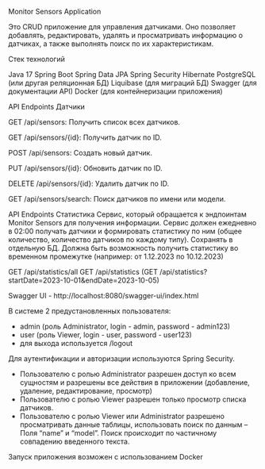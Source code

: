 Monitor Sensors Application

Это CRUD приложение для управления датчиками. Оно позволяет добавлять, редактировать, удалять и просматривать информацию о датчиках, а также выполнять поиск по их характеристикам.


Стек технологий

Java 17
Spring Boot
Spring Data JPA
Spring Security
Hibernate
PostgreSQL (или другая реляционная БД)
Liquibase (для миграций БД)
Swagger (для документации API)
Docker (для контейнеризации приложения)


API Endpoints
Датчики

GET /api/sensors: Получить список всех датчиков.

GET /api/sensors/{id}: Получить датчик по ID.

POST /api/sensors: Создать новый датчик.

PUT /api/sensors/{id}: Обновить датчик по ID.

DELETE /api/sensors/{id}: Удалить датчик по ID.

GET /api/sensors/search: Поиск датчиков по имени или модели.

API Endpoints
Статистика
Сервис, который обращается к эндпоинтам Monitor
Sensors для получения информации. Сервис должен ежедневно в 02:00
получать датчики и формировать статистику по ним (общее количество,
количество датчиков по каждому типу). Сохранять в отдельную БД. Должна
быть возможность получить статистику во временном промежутке (например:
от 1.12.2023 по 10.12.2023)

GET /api/statistics/all
GET /api/statistics (GET /api/statistics?startDate=2023-10-01&endDate=2023-10-05)

Swagger UI - http://localhost:8080/swagger-ui/index.html

В системе 2 предустановленных пользователя:
- admin (роль Administrator, login - admin, password - admin123)
- user (роль Viewer, login - user, password - user123)
- для выхода используется /logout

Для аутентификации и авторизации используются Spring Security.
- Пользователю с ролью Administrator разрешен доступ ко всем
сущностям и разрешены все действия в приложении (добавление, удаление,
редактирование, просмотр)
- Пользователю с ролью Viewer разрешен только просмотр списка
датчиков.
- Пользователю с ролью Viewer или Administrator разрешено
просматривать данные таблицы, использовать поиск по данным – Поля “name”
и “model”. Поиск происходит по частичному совпадению введенного текста.

Запуск приложения возможен с использованием Docker


